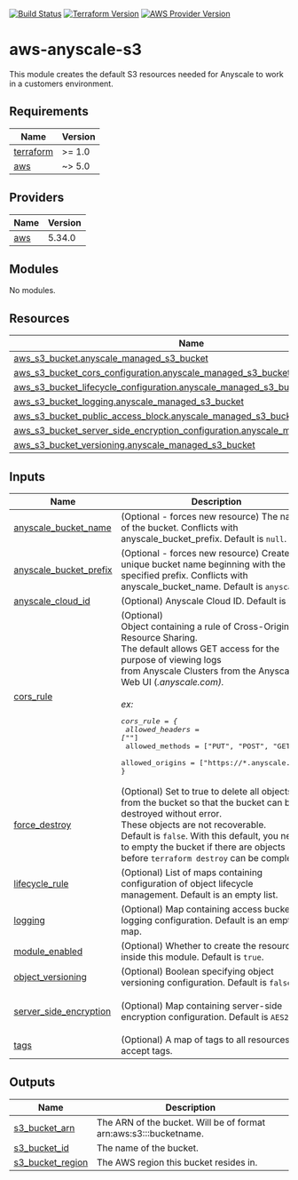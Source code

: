 [![Build Status][badge-build]][build-status]
[![Terraform Version][badge-terraform]](https://github.com/hashicorp/terraform/releases)
[![AWS Provider Version][badge-tf-aws]](https://github.com/terraform-providers/terraform-provider-aws/releases)

# aws-anyscale-s3
This module creates the default S3 resources needed for Anyscale to work in a customers environment.

<!-- BEGINNING OF PRE-COMMIT-TERRAFORM DOCS HOOK -->
## Requirements

| Name | Version |
|------|---------|
| <a name="requirement_terraform"></a> [terraform](#requirement\_terraform) | >= 1.0 |
| <a name="requirement_aws"></a> [aws](#requirement\_aws) | ~> 5.0 |

## Providers

| Name | Version |
|------|---------|
| <a name="provider_aws"></a> [aws](#provider\_aws) | 5.34.0 |

## Modules

No modules.

## Resources

| Name | Type |
|------|------|
| [aws_s3_bucket.anyscale_managed_s3_bucket](https://registry.terraform.io/providers/hashicorp/aws/latest/docs/resources/s3_bucket) | resource |
| [aws_s3_bucket_cors_configuration.anyscale_managed_s3_bucket](https://registry.terraform.io/providers/hashicorp/aws/latest/docs/resources/s3_bucket_cors_configuration) | resource |
| [aws_s3_bucket_lifecycle_configuration.anyscale_managed_s3_bucket](https://registry.terraform.io/providers/hashicorp/aws/latest/docs/resources/s3_bucket_lifecycle_configuration) | resource |
| [aws_s3_bucket_logging.anyscale_managed_s3_bucket](https://registry.terraform.io/providers/hashicorp/aws/latest/docs/resources/s3_bucket_logging) | resource |
| [aws_s3_bucket_public_access_block.anyscale_managed_s3_bucket](https://registry.terraform.io/providers/hashicorp/aws/latest/docs/resources/s3_bucket_public_access_block) | resource |
| [aws_s3_bucket_server_side_encryption_configuration.anyscale_managed_s3_bucket](https://registry.terraform.io/providers/hashicorp/aws/latest/docs/resources/s3_bucket_server_side_encryption_configuration) | resource |
| [aws_s3_bucket_versioning.anyscale_managed_s3_bucket](https://registry.terraform.io/providers/hashicorp/aws/latest/docs/resources/s3_bucket_versioning) | resource |

## Inputs

| Name | Description | Type | Default | Required |
|------|-------------|------|---------|:--------:|
| <a name="input_anyscale_bucket_name"></a> [anyscale\_bucket\_name](#input\_anyscale\_bucket\_name) | (Optional - forces new resource) The name of the bucket. Conflicts with anyscale\_bucket\_prefix. Default is `null`. | `string` | `null` | no |
| <a name="input_anyscale_bucket_prefix"></a> [anyscale\_bucket\_prefix](#input\_anyscale\_bucket\_prefix) | (Optional - forces new resource) Creates a unique bucket name beginning with the specified prefix. Conflicts with anyscale\_bucket\_name. Default is `anyscale-`. | `string` | `"anyscale-"` | no |
| <a name="input_anyscale_cloud_id"></a> [anyscale\_cloud\_id](#input\_anyscale\_cloud\_id) | (Optional) Anyscale Cloud ID. Default is `null`. | `string` | `null` | no |
| <a name="input_cors_rule"></a> [cors\_rule](#input\_cors\_rule) | (Optional)<br>Object containing a rule of Cross-Origin Resource Sharing.<br>The default allows GET access for the purpose of viewing logs<br>from Anyscale Clusters from the Anyscale Web UI (*.anyscale.com).<br><br>ex:<pre>cors_rule = {<br>  allowed_headers = ["*"]<br>  allowed_methods = ["PUT", "POST", "GET"]<br>  allowed_origins = ["https://*.anyscale.com"]<br>}</pre> | `any` | <pre>{<br>  "allowed_headers": [<br>    "*"<br>  ],<br>  "allowed_methods": [<br>    "GET",<br>    "PUT"<br>  ],<br>  "allowed_origins": [<br>    "https://*.anyscale.com"<br>  ],<br>  "expose_headers": []<br>}</pre> | no |
| <a name="input_force_destroy"></a> [force\_destroy](#input\_force\_destroy) | (Optional) Set to true to delete all objects from the bucket so that the bucket can be destroyed without error.<br>These objects are not recoverable.<br>Default is `false`. With this default, you need to empty the bucket if there are objects before `terraform destroy` can be completed. | `bool` | `false` | no |
| <a name="input_lifecycle_rule"></a> [lifecycle\_rule](#input\_lifecycle\_rule) | (Optional) List of maps containing configuration of object lifecycle management. Default is an empty list. | `any` | `[]` | no |
| <a name="input_logging"></a> [logging](#input\_logging) | (Optional) Map containing access bucket logging configuration. Default is an empty map. | `map(string)` | `{}` | no |
| <a name="input_module_enabled"></a> [module\_enabled](#input\_module\_enabled) | (Optional) Whether to create the resources inside this module. Default is `true`. | `bool` | `true` | no |
| <a name="input_object_versioning"></a> [object\_versioning](#input\_object\_versioning) | (Optional) Boolean specifying object versioning configuration. Default is `false`. | `bool` | `false` | no |
| <a name="input_server_side_encryption"></a> [server\_side\_encryption](#input\_server\_side\_encryption) | (Optional) Map containing server-side encryption configuration. Default is `AES256`. | `map(string)` | <pre>{<br>  "sse_algorithm": "AES256"<br>}</pre> | no |
| <a name="input_tags"></a> [tags](#input\_tags) | (Optional) A map of tags to all resources that accept tags. | `map(string)` | `{}` | no |

## Outputs

| Name | Description |
|------|-------------|
| <a name="output_s3_bucket_arn"></a> [s3\_bucket\_arn](#output\_s3\_bucket\_arn) | The ARN of the bucket. Will be of format arn:aws:s3:::bucketname. |
| <a name="output_s3_bucket_id"></a> [s3\_bucket\_id](#output\_s3\_bucket\_id) | The name of the bucket. |
| <a name="output_s3_bucket_region"></a> [s3\_bucket\_region](#output\_s3\_bucket\_region) | The AWS region this bucket resides in. |
<!-- END OF PRE-COMMIT-TERRAFORM DOCS HOOK -->

<!-- References -->
[Terraform]: https://www.terraform.io
[Issues]: https://github.com/anyscale/sa-sandbox-terraform/issues
[badge-build]: https://github.com/anyscale/sa-sandbox-terraform/workflows/CI/CD%20Pipeline/badge.svg
[badge-terraform]: https://img.shields.io/badge/terraform-1.x%20-623CE4.svg?logo=terraform
[badge-tf-aws]: https://img.shields.io/badge/AWS-5.+-F8991D.svg?logo=terraform
[build-status]: https://github.com/anyscale/sa-sandbox-terraform/actions
